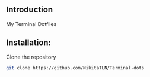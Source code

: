 ## Introduction

My Terminal Dotfiles

## Installation:

Clone the repository

```sh
git clone https://github.com/NikitaTLN/Terminal-dots
```
